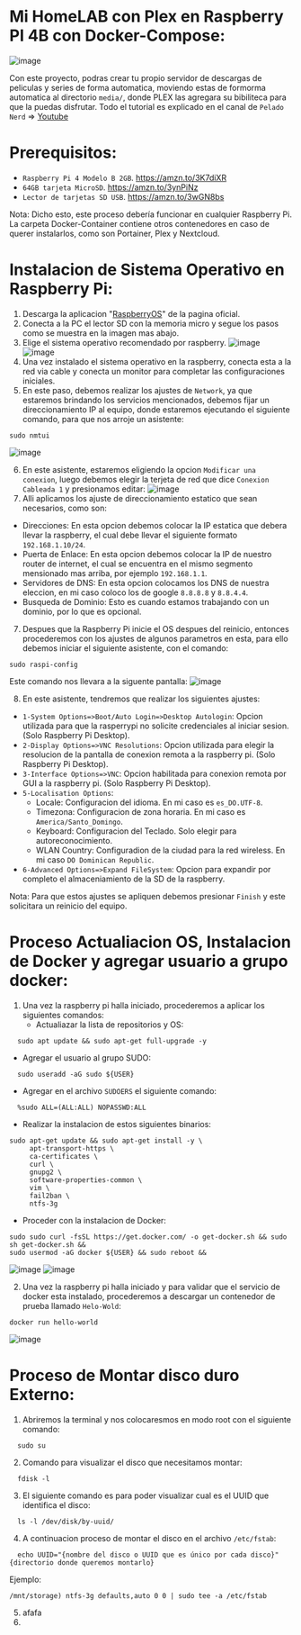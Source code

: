 # Mi HomeLAB con Plex en Raspberry PI 4B con Docker-Compose:
![image](https://github.com/TecnologyCASM/MiHomeLAB-CASM/assets/107158068/1cf71482-f40d-4716-ba3c-0023a0ddce0c)

Con este proyecto, podras crear tu propio servidor de descargas de peliculas y series de forma automatica, moviendo estas de formorma automatica al directorio `media/`, donde PLEX las agregara su bibiliteca para que la puedas disfrutar. Todo el tutorial es explicado en el canal de `Pelado Nerd` => [Youtube](https://www.youtube.com/playlist?list=PLqRCtm0kbeHCEoCM8TR3VLQdoyR2W1_wv)

# Prerequisitos:
* `Raspberry Pi 4 Modelo B 2GB`. https://amzn.to/3K7diXR
* `64GB tarjeta MicroSD`. https://amzn.to/3ynPiNz
* `Lector de tarjetas SD USB`. https://amzn.to/3wGN8bs
  
Nota: Dicho esto, este proceso debería funcionar en cualquier Raspberry Pi. La carpeta Docker-Container contiene otros contenedores en caso de querer instalarlos, como son Portainer, Plex y Nextcloud.

# Instalacion de Sistema Operativo en Raspberry Pi:
1) Descarga la aplicacion "[RaspberryOS](https://www.raspberrypi.com/software/)" de la pagina oficial.
2) Conecta a la PC el lector SD con la memoria micro y segue los pasos como se muestra en la imagen mas abajo.
3) Elige el sistema operativo recomendado por raspberry.
![image](https://github.com/TecnologyCASM/PiHoleUnbound/assets/107158068/4173438b-eca6-497a-85d0-ec96bf698629)
![image](https://github.com/TecnologyCASM/PiHoleUnbound/assets/107158068/3a84ef2b-4204-4585-a62f-6c5adf6b9236)
4) Una vez instalado el sistema operativo en la raspberry, conecta esta a la red via cable y conecta un monitor para completar las configuraciones iniciales.
5) En este paso, debemos realizar los ajustes de `Network`, ya que estaremos brindando los servicios mencionados, debemos fijar un direccionamiento IP al equipo, donde estaremos ejecutando el siguiente comando, para que nos arroje un asistente:
```shell
sudo nmtui
```
![image](https://github.com/TecnologyCASM/PiHoleUnbound-WG/assets/107158068/35b590d2-8eab-44af-9d5b-ab48f9270ff5)

6) En este asistente, estaremos eligiendo la opcion `Modificar una conexion`, luego debemos elegir la terjeta de red que dice `Conexion Cableada 1` y presionamos editar:
![image](https://github.com/TecnologyCASM/PiHoleUnbound-WG/assets/107158068/cc2a65fd-be60-46c5-9aec-0b39bc97c184)
10) Alli aplicamos los ajuste de direccionamiento estatico que sean necesarios, como son:
  * Direcciones: En esta opcion debemos colocar la IP estatica que debera llevar la raspberry, el cual debe llevar el siguiente formato `192.168.1.10/24`.
  * Puerta de Enlace: En esta opcion debemos colocar la IP de nuestro router de internet, el cual se encuentra en el mismo segmento mensionado mas arriba, por ejemplo `192.168.1.1`.
  * Servidores de DNS: En esta opcion colocamos los DNS de nuestra eleccion, en mi caso coloco los de google `8.8.8.8` y `8.8.4.4`.
  * Busqueda de Dominio: Esto es cuando estamos trabajando con un dominio, por lo que es opcional.
7) Despues que la Raspberry Pi inicie el OS despues del reinicio, entonces procederemos con los ajustes de algunos parametros en esta, para ello debemos iniciar el siguiente asistente, con el comando:
```shell
sudo raspi-config
```
Este comando nos llevara a la siguente pantalla:
![image](https://github.com/TecnologyCASM/PiHoleUnbound-WG/assets/107158068/c138d6d4-2f87-4468-bd1f-2c13102bac31)

8) En este asistente, tendremos que realizar los siguientes ajustes:
  *  `1-System Options=>Boot/Auto Login=>Desktop Autologin`: Opcion utilizada para que la rasperrypi no solicite credenciales al iniciar sesion. (Solo Raspberry Pi Desktop).
  *  `2-Display Options=>VNC Resolutions`: Opcion utilizada para elegir la resolucion de la pantalla de conexion remota a la raspberry pi. (Solo Raspberry Pi Desktop). 
  *  `3-Interface Options=>VNC`: Opcion habilitada para conexion remota por GUI a la raspberry pi. (Solo Raspberry Pi Desktop).
  *  `5-Localisation Options`:
      - Locale: Configuracion del idioma. En mi caso es `es_DO.UTF-8`.
      - Timezona: Configuracion de zona horaria. En mi caso es `America/Santo_Domingo`.
      - Keyboard: Configuracion del Teclado. Solo elegir para autoreconocimiento.
      - WLAN Country: Configuradion de la ciudad para la red wireless. En mi caso `DO Dominican Republic`.
  *  `6-Advanced Options=>Expand FileSystem`: Opcion para expandir por completo el almaceniamiento de la SD de la raspberry.

 Nota: Para que estos ajustes se apliquen debemos presionar `Finish` y este solicitara un reinicio del equipo.
 
# Proceso Actualiacion OS, Instalacion de Docker y agregar usuario a grupo docker: 
1) Una vez la raspberry pi halla iniciado, procederemos a aplicar los siguientes comandos:
   - Actualiazar la lista de repositorios y OS:
```shell
  sudo apt update && sudo apt-get full-upgrade -y
```
   - Agregar el usuario al grupo SUDO:
```shell
  sudo useradd -aG sudo ${USER}
```
   - Agregar en el archivo `SUDOERS` el siguiente comando:
```shell
  %sudo ALL=(ALL:ALL) NOPASSWD:ALL
```
   - Realizar la instalacion de estos siguientes binarios:
```shell
sudo apt-get update && sudo apt-get install -y \
     apt-transport-https \
     ca-certificates \
     curl \
     gnupg2 \
     software-properties-common \
     vim \
     fail2ban \
     ntfs-3g
```
   - Proceder con la instalacion de Docker:
```shell
sudo sudo curl -fsSL https://get.docker.com/ -o get-docker.sh && sudo sh get-docker.sh &&
sudo usermod -aG docker ${USER} && sudo reboot && 
```
![image](https://github.com/TecnologyCASM/PiHoleUnbound-WG/assets/107158068/d0e3a919-3a1b-43a1-9634-244f7b041619)
![image](https://github.com/TecnologyCASM/PiHoleUnbound-WG/assets/107158068/fe007f42-15a7-4ffb-93ea-7a195a2dd786)

2) Una vez la raspberry pi halla iniciado y para validar que el servicio de docker esta instalado, procederemos a descargar un contenedor de prueba llamado `Helo-Wold`:
```shell
docker run hello-world
```
![image](https://github.com/TecnologyCASM/PiHoleUnbound-WG/assets/107158068/58f35f2b-9c35-4381-8186-8f37298e170a)

# Proceso de Montar disco duro Externo:
1) Abriremos la terminal y nos colocaresmos en modo root con el siguiente comando:
```shell
  sudo su
```
2) Comando para visualizar el disco que necesitamos montar:
```shell
  fdisk -l
```
3) El siguiente comando es para poder visualizar cual es el UUID que identifica el disco:
```shell
  ls -l /dev/disk/by-uuid/
```
4) A continuacion proceso de montar el disco en el archivo `/etc/fstab`:
```shell
  echo UUID="{nombre del disco o UUID que es único por cada disco}" {directorio donde queremos montarlo}
```
Ejemplo: 
```shell
/mnt/storage) ntfs-3g defaults,auto 0 0 | sudo tee -a /etc/fstab
```

5) afafa
6) 
